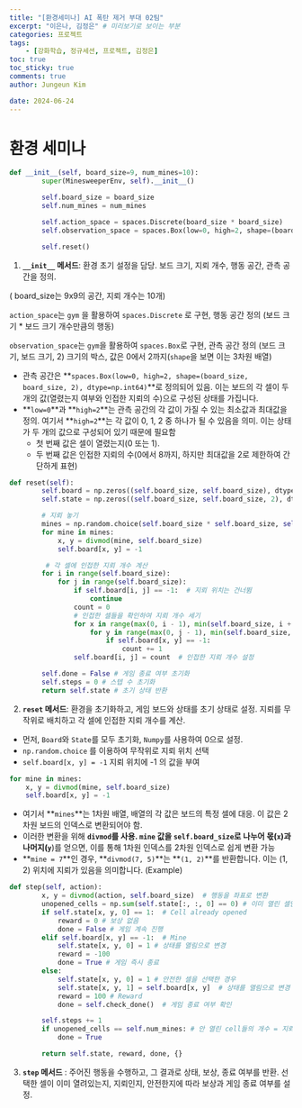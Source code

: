 ```yaml
---
title: "[환경세미나] AI 폭탄 제거 부대 02팀"  
excerpt: "이은나, 김정은" # 미리보기로 보이는 부분  
categories: 프로젝트  
tags: 
    - [강화학습, 정규세션, 프로젝트, 김정은]  
toc: true  
toc_sticky: true  
comments: true  
author: Jungeun Kim

date: 2024-06-24
---
```


# 환경 세미나

```python
def __init__(self, board_size=9, num_mines=10):
        super(MinesweeperEnv, self).__init__()

        self.board_size = board_size
        self.num_mines = num_mines

        self.action_space = spaces.Discrete(board_size * board_size)
        self.observation_space = spaces.Box(low=0, high=2, shape=(board_size, board_size, 2), dtype=int)

        self.reset()
```

1. **`__init__` 메서드**: 환경 초기 설정을 담당. 보드 크기, 지뢰 개수, 행동 공간, 관측 공간을 정의.

( board_size는 9x9의 공간, 지뢰 개수는 10개)

`action_space`는 `gym`  을 활용하여 `spaces.Discrete` 로 구현, 행동 공간 정의 (보드 크기 * 보드 크기 개수만큼의 행동)

`observation_space`는 `gym`을 활용하여 `spaces.Box`로 구현, 관측 공간 정의 (보드 크기, 보드 크기, 2) 크기의 박스, 값은 0에서 2까지(`shape`을 보면 이는 3차원 배열)

- 관측 공간은 **`spaces.Box(low=0, high=2, shape=(board_size, board_size, 2), dtype=np.int64)`**로 정의되어 있음. 이는 보드의 각 셀이 두 개의 값(열렸는지 여부와 인접한 지뢰의 수)으로 구성된 상태를 가집니다.
- **`low=0`**과 **`high=2`**는 관측 공간의 각 값이 가질 수 있는 최소값과 최대값을 정의. 여기서 **`high=2`**는 각 값이 0, 1, 2 중 하나가 될 수 있음을 의미. 이는 상태가 두 개의 값으로 구성되어 있기 때문에 필요함
    - 첫 번째 값은 셀이 열렸는지(0 또는 1).
    - 두 번째 값은 인접한 지뢰의 수(0에서 8까지, 하지만 최대값을 2로 제한하여 간단하게 표현)

```python
def reset(self):
        self.board = np.zeros((self.board_size, self.board_size), dtype=int)
        self.state = np.zeros((self.board_size, self.board_size, 2), dtype=int)

        # 지뢰 놓기
        mines = np.random.choice(self.board_size * self.board_size, self.num_mines, replace=False)
        for mine in mines:
            x, y = divmod(mine, self.board_size)
            self.board[x, y] = -1

         # 각 셀에 인접한 지뢰 개수 계산
        for i in range(self.board_size):
            for j in range(self.board_size):
                if self.board[i, j] == -1:  # 지뢰 위치는 건너뜀
                    continue
                count = 0
                # 인접한 셀들을 확인하여 지뢰 개수 세기
                for x in range(max(0, i - 1), min(self.board_size, i + 2)):
                    for y in range(max(0, j - 1), min(self.board_size, j + 2)):
                        if self.board[x, y] == -1:
                            count += 1
                self.board[i, j] = count  # 인접한 지뢰 개수 설정

        self.done = False # 게임 종료 여부 초기화
        self.steps = 0 # 스텝 수 초기화
        return self.state # 초기 상태 반환
```

2.  **`reset` 메서드**: 환경을 초기화하고, 게임 보드와 상태를 초기 상태로 설정. 지뢰를 무작위로 배치하고 각 셀에 인접한 지뢰 개수를 계산.

- 먼저, `Board`와 `State`를 모두 초기화, `Numpy`를 사용하여 0으로 설정.
- `np.random.choice` 를 이용하여 무작위로 지뢰 위치 선택
- `self.board[x, y] = -1`  지뢰 위치에 -1 의 값을 부여

```python
for mine in mines:
    x, y = divmod(mine, self.board_size)
    self.board[x, y] = -1
```

- 여기서 **`mines`**는 1차원 배열, 배열의 각 값은 보드의 특정 셀에 대응. 이 값은 2차원 보드의 인덱스로 변환되어야 함.
- 이러한 변환을 위해 **`divmod`**를 사용. **`mine`** 값을 **`self.board_size`**로 나누어 몫(**`x`**)과 나머지(**`y`**)를 얻으면, 이를 통해 1차원 인덱스를 2차원 인덱스로 쉽게 변환 가능
- **`mine = 7`**인 경우, **`divmod(7, 5)`**는 **`(1, 2)`**를 반환합니다. 이는 (1, 2) 위치에 지뢰가 있음을 의미합니다. (Example)

```python
def step(self, action):
        x, y = divmod(action, self.board_size)  # 행동을 좌표로 변환
        unopened_cells = np.sum(self.state[:, :, 0] == 0) # 이미 열린 셀인 경우
        if self.state[x, y, 0] == 1:  # Cell already opened
            reward = 0 # 보상 없음
            done = False # 게임 계속 진행
        elif self.board[x, y] == -1:  # Mine 
            self.state[x, y, 0] = 1 # 상태를 열림으로 변경
            reward = -100 
            done = True # 게임 즉시 종료
        else:
            self.state[x, y, 0] = 1 # 안전한 셀을 선택한 경우
            self.state[x, y, 1] = self.board[x, y]  # 상태를 열림으로 변경
            reward = 100 # Reward
            done = self.check_done()  # 게임 종료 여부 확인

        self.steps += 1
        if unopened_cells == self.num_mines: # 안 열린 cell들의 개수 = 지뢰 수 -> Clear
            done = True

        return self.state, reward, done, {}
```

3. **`step` 메서드** : 주어진 행동을 수행하고, 그 결과로 상태, 보상, 종료 여부를 반환. 선택한 셀이 이미 열려있는지, 지뢰인지, 안전한지에 따라 보상과 게임 종료 여부를 설정.
